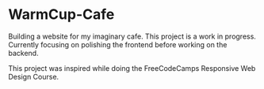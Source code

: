 # WarmCup-Cafe
Building a website for my imaginary cafe. 
This project is a work in progress. Currently focusing on polishing the frontend before working on the backend. 

This project was inspired while doing the FreeCodeCamps Responsive Web Design Course. 

